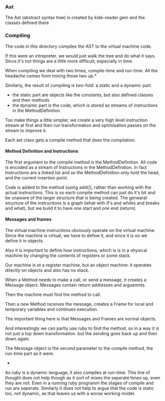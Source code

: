 ### Ast

The Ast (abstract syntax tree) is created by kide-reader gem and the classes defined there

### Compiling

The code in this directory compiles the AST to the virtual machine code. 

If this were an intrepreter, we would just walk the tree and do what it says. Since it's not things are a little more
difficult, especially in time.

When compiling we deal with two times, compile-time and run-time. All the headache comes from mixing those two up.*

Similarly, the result of compiling is two-fold: a static and a dynamic part.

- the static part are objects like the constants, but also defined classes and their methods
- the dynamic part is the code, which is stored as streams of instructions in the MethodDefinition

Too make things a little simpler, we create a very high level instruction stream at first and then run 
transformation and optimisation passes on the stream to improve it. 

Each ast class gets a compile method that does the compilation.
  
#### Method Definition and Instructions

The first argument to the compile method is the MethodDefinition. All code is encoded as a stream of Instructions in the
MethodDefinition. In fact Instructions are a linked list and so the MethodDefinition only hold the head, and the current
insertion point.

Code is added to the method (using add()), rather than working with the actual instructions. This is so each compile method
can just do it's bit and be unaware of the larger structure that is being created. The genearal structure of the instructions
is a graph (what with if's and whiles and breaks and what), but we build it to have one start and *one* end (return).


#### Messages and frames

The virtual machine instructions obviously operate on the virtual machine. Since the machine is virtual, we have to define
it, and since it is oo we define it in objects.

Also it is important to define how instructions, which is is in a ohysical machine by changing the contents of registers or 
some stack.
 
Our machine is ot a register machine, but an object machine: it operates directly on objects and also has no stack.

When a Method needs to make a call, or send a message, it creates a Message object. Messages contain return addresses and
arguemnts.

Then the machine must find the method to call.

Then a new Method receives the message, creates a Frame for local and temporary variables and continues execution.

The important thing here is that Messages and Frames are normal objects.

And interestingly we can partly use ruby to find the method, so in a way it is not just a top down transformation. but 
the sending goes back up and then down again.

The Message object is the second parameter to the compile method, the run-time part as it were.


* 
As ruby is a dynamic language, it also compiles at run-time. This line of thought does not help though as it sort of mixes
the seperate times up, even they are not. Even in a running ruby programm the stages of compile and run are seperate.
Similarly it does not help to argue that the code is static too, not dynamic, as that leaves us with a worse working model. 